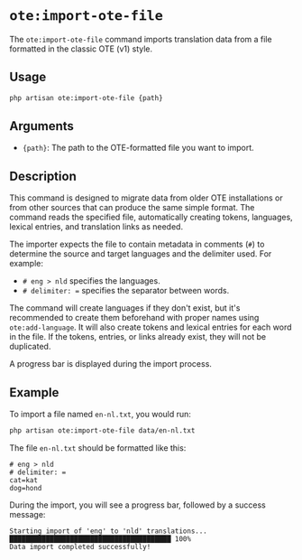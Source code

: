 # `ote:import-ote-file`

The `ote:import-ote-file` command imports translation data from a file formatted in the classic OTE (v1) style.

## Usage

```bash
php artisan ote:import-ote-file {path}
```

## Arguments

-   `{path}`: The path to the OTE-formatted file you want to import.

## Description

This command is designed to migrate data from older OTE installations or from other sources that can produce the same simple format. The command reads the specified file, automatically creating tokens, languages, lexical entries, and translation links as needed.

The importer expects the file to contain metadata in comments (`#`) to determine the source and target languages and the delimiter used. For example:
-   `# eng > nld` specifies the languages.
-   `# delimiter: =` specifies the separator between words.

The command will create languages if they don't exist, but it's recommended to create them beforehand with proper names using `ote:add-language`. It will also create tokens and lexical entries for each word in the file. If the tokens, entries, or links already exist, they will not be duplicated.

A progress bar is displayed during the import process.

## Example

To import a file named `en-nl.txt`, you would run:

```bash
php artisan ote:import-ote-file data/en-nl.txt
```

The file `en-nl.txt` should be formatted like this:

```
# eng > nld
# delimiter: =
cat=kat
dog=hond
```

During the import, you will see a progress bar, followed by a success message:

```
Starting import of 'eng' to 'nld' translations...
████████████████████████████████████████ 100%
Data import completed successfully!
```
